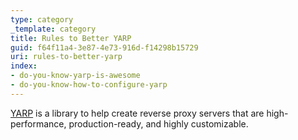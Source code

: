 ```yaml
---
type: category
_template: category
title: Rules to Better YARP
guid: f64f11a4-3e87-4e73-916d-f14298b15729
uri: rules-to-better-yarp
index:
- do-you-know-yarp-is-awesome
- do-you-know-how-to-configure-yarp
---
```


[YARP](https://microsoft.github.io/reverse-proxy/index.html) is a library to help create reverse proxy servers that are high-performance, production-ready, and highly customizable.
